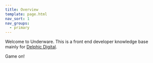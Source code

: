 ```yaml
---
title: Overview
template: page.html
nav_sort: 1
nav_groups:
  - primary
---
```


Welcome to Underware. This is a front end developer knowledge base mainly for [Delphic Digital](http://www.delphicdigital.com).

Game on!